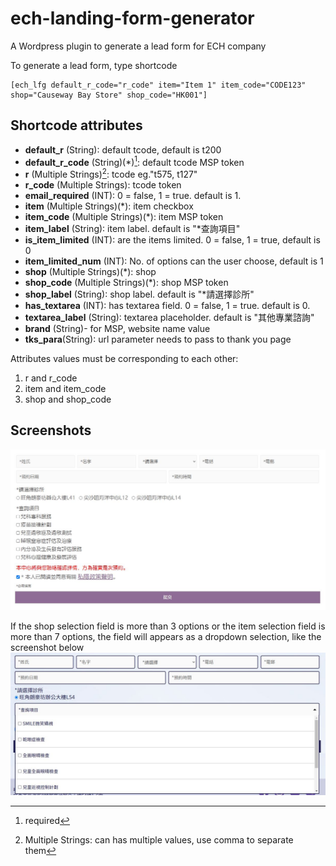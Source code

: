 # ech-landing-form-generator
A Wordpress plugin to generate a lead form for ECH company

To generate a lead form, type shortcode
```
[ech_lfg default_r_code="r_code" item="Item 1" item_code="CODE123" shop="Causeway Bay Store" shop_code="HK001"]
```

## Shortcode attributes
- **default_r** (String): default tcode, default is t200
- **default_r_code** (String)(*)[^1]: default tcode MSP token
- **r** (Multiple Strings)[^2]: tcode eg."t575, t127"
- **r_code** (Multiple Strings): tcode token 
- **email_required** (INT): 0 = false, 1 = true. default is 1.
- **item** (Multiple Strings)(*): item checkbox
- **item_code** (Multiple Strings)(*): item MSP token
- **item_label** (String): item label. default is "*查詢項目"
- **is_item_limited** (INT): are the items limited. 0 = false, 1 = true, default is 0
- **item_limited_num** (INT): No. of options can the user choose, default is 1
- **shop** (Multiple Strings)(*): shop
- **shop_code** (Multiple Strings)(*): shop MSP token
- **shop_label** (String): shop label. default is "*請選擇診所"
- **has_textarea** (INT): has textarea field. 0 = false, 1 = true. default is 0.
- **textarea_label** (String): textarea placeholder. default is "其他專業諮詢"
- **brand** (String)- for MSP, website name value
- **tks_para**(String): url parameter needs to pass to thank you page

Attributes values must be corresponding to each other:
1. r and r_code
2. item and item_code
3. shop and shop_code


[^1]: required
[^2]: Multiple Strings: can has multiple values, use comma to separate them

## Screenshots
![](https://github.com/ktkeepgoing/ech-landing-form-generator/blob/cc0582ab4442adb9b2e9c0a69f19fdee1421e6a7/screenshot/form.jpg)

If the shop selection field is more than 3 options or the item selection field is more than 7 options, the field will appears as a dropdown selection, like the screenshot below
![](https://github.com/ktkeepgoing/ech-landing-form-generator/blob/cc0582ab4442adb9b2e9c0a69f19fdee1421e6a7/screenshot/more-options.jpg)
